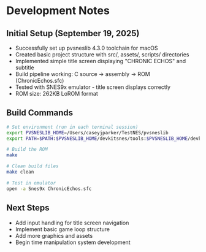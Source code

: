 # Development Notes

## Initial Setup (September 19, 2025)

- Successfully set up pvsneslib 4.3.0 toolchain for macOS
- Created basic project structure with src/, assets/, scripts/ directories
- Implemented simple title screen displaying "CHRONIC ECHOS" and subtitle
- Build pipeline working: C source -> assembly -> ROM (ChronicEchos.sfc)
- Tested with SNES9x emulator - title screen displays correctly
- ROM size: 262KB LoROM format

## Build Commands

```bash
# Set environment (run in each terminal session)
export PVSNESLIB_HOME=/Users/caseyjparker/TestNES/pvsneslib
export PATH=$PATH:$PVSNESLIB_HOME/devkitsnes/tools:$PVSNESLIB_HOME/devkitsnes/bin

# Build the ROM
make

# Clean build files
make clean

# Test in emulator
open -a Snes9x ChronicEchos.sfc
```

## Next Steps

- Add input handling for title screen navigation
- Implement basic game loop structure
- Add more graphics and assets
- Begin time manipulation system development
